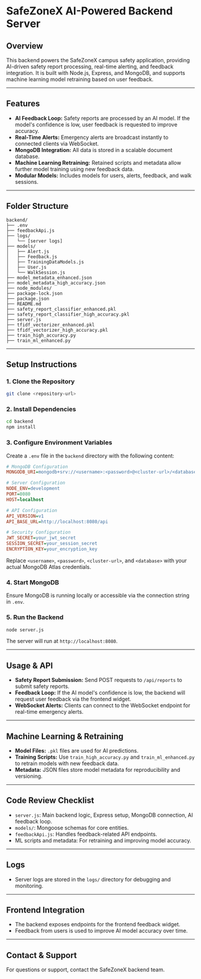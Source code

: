 # SafeZoneX AI-Powered Backend Server

## Overview
This backend powers the SafeZoneX campus safety application, providing AI-driven safety report processing, real-time alerting, and feedback integration. It is built with Node.js, Express, and MongoDB, and supports machine learning model retraining based on user feedback.

---

## Features
- **AI Feedback Loop:** Safety reports are processed by an AI model. If the model's confidence is low, user feedback is requested to improve accuracy.
- **Real-Time Alerts:** Emergency alerts are broadcast instantly to connected clients via WebSocket.
- **MongoDB Integration:** All data is stored in a scalable document database.
- **Machine Learning Retraining:** Retained scripts and metadata allow further model training using new feedback data.
- **Modular Models:** Includes models for users, alerts, feedback, and walk sessions.

---

## Folder Structure
```
backend/
├── .env
├── feedbackApi.js
├── logs/
│   └── [server logs]
├── models/
│   ├── Alert.js
│   ├── Feedback.js
│   ├── TrainingDataModels.js
│   ├── User.js
│   └── WalkSession.js
├── model_metadata_enhanced.json
├── model_metadata_high_accuracy.json
├── node_modules/
├── package-lock.json
├── package.json
├── README.md
├── safety_report_classifier_enhanced.pkl
├── safety_report_classifier_high_accuracy.pkl
├── server.js
├── tfidf_vectorizer_enhanced.pkl
├── tfidf_vectorizer_high_accuracy.pkl
├── train_high_accuracy.py
├── train_ml_enhanced.py
```

---

## Setup Instructions

### 1. Clone the Repository
```sh
git clone <repository-url>
```

### 2. Install Dependencies
```sh
cd backend
npm install
```

### 3. Configure Environment Variables
Create a `.env` file in the `backend` directory with the following content:
```ini
# MongoDB Configuration
MONGODB_URI=mongodb+srv://<username>:<password>@<cluster-url>/<database>?retryWrites=true&w=majority&appName=SafeZoneX

# Server Configuration
NODE_ENV=development
PORT=8080
HOST=localhost

# API Configuration
API_VERSION=v1
API_BASE_URL=http://localhost:8080/api

# Security Configuration
JWT_SECRET=your_jwt_secret
SESSION_SECRET=your_session_secret
ENCRYPTION_KEY=your_encryption_key
```
Replace `<username>`, `<password>`, `<cluster-url>`, and `<database>` with your actual MongoDB Atlas credentials.

### 4. Start MongoDB
Ensure MongoDB is running locally or accessible via the connection string in `.env`.

### 5. Run the Backend
```sh
node server.js
```
The server will run at `http://localhost:8080`.

---

## Usage & API
- **Safety Report Submission:** Send POST requests to `/api/reports` to submit safety reports.
- **Feedback Loop:** If the AI model's confidence is low, the backend will request user feedback via the frontend widget.
- **WebSocket Alerts:** Clients can connect to the WebSocket endpoint for real-time emergency alerts.

---

## Machine Learning & Retraining
- **Model Files:** `.pkl` files are used for AI predictions.
- **Training Scripts:** Use `train_high_accuracy.py` and `train_ml_enhanced.py` to retrain models with new feedback data.
- **Metadata:** JSON files store model metadata for reproducibility and versioning.

---

## Code Review Checklist
- `server.js`: Main backend logic, Express setup, MongoDB connection, AI feedback loop.
- `models/`: Mongoose schemas for core entities.
- `feedbackApi.js`: Handles feedback-related API endpoints.
- ML scripts and metadata: For retraining and improving model accuracy.

---

## Logs
- Server logs are stored in the `logs/` directory for debugging and monitoring.

---

## Frontend Integration
- The backend exposes endpoints for the frontend feedback widget.
- Feedback from users is used to improve AI model accuracy over time.

---

## Contact & Support
For questions or support, contact the SafeZoneX backend team.
